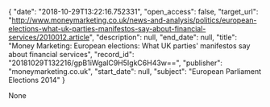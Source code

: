 {
  "date": "2018-10-29T13:22:16.752331", 
  "open_access": false, 
  "target_url": "http://www.moneymarketing.co.uk/news-and-analysis/politics/european-elections-what-uk-parties-manifestos-say-about-financial-services/2010012.article", 
  "description": null, 
  "end_date": null, 
  "title": "Money Marketing: European elections: What UK parties' manifestos say about financial services", 
  "record_id": "20181029T132216/gpB1iWgalC9H5IgkC6H43w==", 
  "publisher": "moneymarketing.co.uk", 
  "start_date": null, 
  "subject": "European Parliament Elections 2014"
}

None